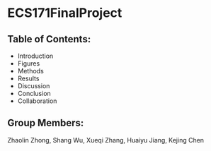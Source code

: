 # ECS171FinalProject

## Table of Contents:
  - Introduction
  - Figures
  - Methods
  - Results
  - Discussion
  - Conclusion
  - Collaboration
 

## Group Members:
Zhaolin Zhong, 
Shang Wu,
Xueqi Zhang,
Huaiyu Jiang,
Kejing Chen
